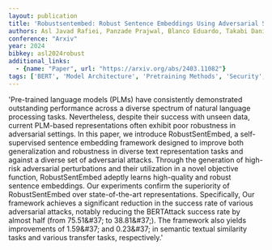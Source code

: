 ```yaml
---
layout: publication
title: 'Robustsentembed: Robust Sentence Embeddings Using Adversarial Self-supervised Contrastive Learning'
authors: Asl Javad Rafiei, Panzade Prajwal, Blanco Eduardo, Takabi Daniel, Cai Zhipeng
conference: "Arxiv"
year: 2024
bibkey: asl2024robust
additional_links:
  - {name: "Paper", url: "https://arxiv.org/abs/2403.11082"}
tags: ['BERT', 'Model Architecture', 'Pretraining Methods', 'Security', 'Tools', 'Training Techniques']
---
```

'Pre-trained language models (PLMs) have consistently demonstrated outstanding performance across a diverse spectrum of natural language processing tasks. Nevertheless, despite their success with unseen data, current PLM-based representations often exhibit poor robustness in adversarial settings. In this paper, we introduce RobustSentEmbed, a self-supervised sentence embedding framework designed to improve both generalization and robustness in diverse text representation tasks and against a diverse set of adversarial attacks. Through the generation of high-risk adversarial perturbations and their utilization in a novel objective function, RobustSentEmbed adeptly learns high-quality and robust sentence embeddings. Our experiments confirm the superiority of RobustSentEmbed over state-of-the-art representations. Specifically, Our framework achieves a significant reduction in the success rate of various adversarial attacks, notably reducing the BERTAttack success rate by almost half (from 75.51\&#37; to 38.81\&#37;). The framework also yields improvements of 1.59\&#37; and 0.23\&#37; in semantic textual similarity tasks and various transfer tasks, respectively.'
